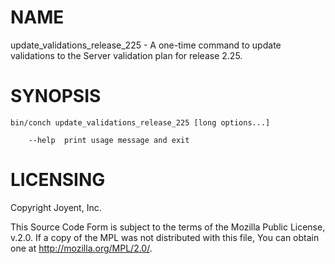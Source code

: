 # NAME

update\_validations\_release\_225 - A one-time command to update validations to the Server validation plan for release 2.25.

# SYNOPSIS

```
bin/conch update_validations_release_225 [long options...]

    --help  print usage message and exit
```

# LICENSING

Copyright Joyent, Inc.

This Source Code Form is subject to the terms of the Mozilla Public License,
v.2.0. If a copy of the MPL was not distributed with this file, You can obtain
one at http://mozilla.org/MPL/2.0/.
